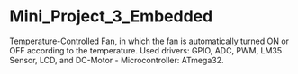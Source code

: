 # Mini_Project_3_Embedded
Temperature-Controlled Fan, in which the fan is automatically turned ON or OFF according to the temperature.
Used drivers: GPIO, ADC, PWM, LM35 Sensor, LCD, and DC-Motor - Microcontroller: ATmega32.
